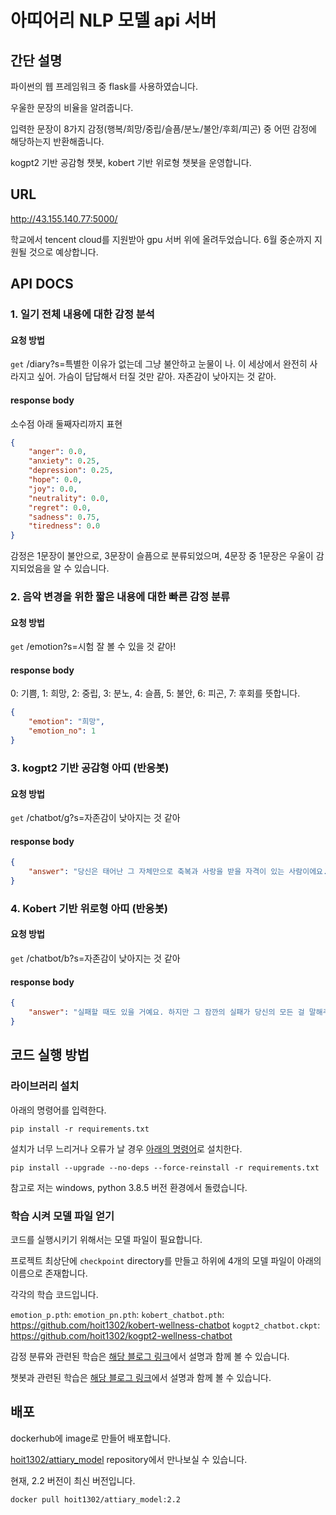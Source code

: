 # 아띠어리 NLP 모델 api 서버

## 간단 설명

파이썬의 웹 프레임워크 중 flask를 사용하였습니다.

우울한 문장의 비율을 알려줍니다.

입력한 문장이 8가지 감정(행복/희망/중립/슬픔/분노/불안/후회/피곤) 중 어떤 감정에 해당하는지 반환해줍니다.

kogpt2 기반 공감형 챗봇, kobert 기반 위로형 챗봇을 운영합니다.

## URL

http://43.155.140.77:5000/

학교에서 tencent cloud를 지원받아 gpu 서버 위에 올려두었습니다. 6월 중순까지 지원될 것으로 예상합니다.

## API DOCS

### 1. 일기 전체 내용에 대한 감정 분석

#### 요청 방법

 `get` /diary?s=특별한 이유가 없는데 그냥 불안하고 눈물이 나. 이 세상에서 완전히 사라지고 싶어. 가슴이 답답해서 터질 것만 같아. 자존감이 낮아지는 것 같아.

#### response body

소수점 아래 둘째자리까지 표현

```json
{
    "anger": 0.0,
    "anxiety": 0.25,
    "depression": 0.25,
    "hope": 0.0,
    "joy": 0.0,
    "neutrality": 0.0,
    "regret": 0.0,
    "sadness": 0.75,
    "tiredness": 0.0
}
```

감정은 1문장이 불안으로, 3문장이 슬픔으로 분류되었으며, 4문장 중 1문장은 우울이 감지되었음을 알 수 있습니다.

### 2. 음악 변경을 위한 짧은 내용에 대한 빠른 감정 분류

#### 요청 방법

`get` /emotion?s=시험 잘 볼 수 있을 것 같아!

#### response body

0: 기쁨, 1: 희망, 2: 중립, 3: 분노, 4: 슬픔, 5: 불안, 6: 피곤, 7: 후회를 뜻합니다.

```json
{
    "emotion": "희망",
    "emotion_no": 1
}
```

### 3. kogpt2 기반 공감형 아띠 (반응봇)

#### 요청 방법

`get` /chatbot/g?s=자존감이 낮아지는 것 같아

#### response body

```json
{
    "answer": "당신은 태어난 그 자체만으로 축복과 사랑을 받을 자격이 있는 사람이에요."
}
```

### 4. Kobert 기반 위로형 아띠 (반응봇)

#### 요청 방법

`get` /chatbot/b?s=자존감이 낮아지는 것 같아

#### response body

```json
{
    "answer": "실패할 때도 있을 거예요. 하지만 그 잠깐의 실패가 당신의 모든 걸 말해주지는 않아요",
}
```

## 코드 실행 방법

### 라이브러리 설치

아래의 명령어를 입력한다.
```
pip install -r requirements.txt
```
설치가 너무 느리거나 오류가 날 경우 [아래의 명령어](https://uiandwe.tistory.com/1330)로 설치한다.
```
pip install --upgrade --no-deps --force-reinstall -r requirements.txt
```
참고로 저는 windows, python 3.8.5 버전 환경에서 돌렸습니다.

### 학습 시켜 모델 파일 얻기

코드를 실행시키기 위해서는 모델 파일이 필요합니다.

프로젝트 최상단에 `checkpoint` directory를 만들고 하위에 4개의 모델 파일이 아래의 이름으로 존재합니다.

각각의 학습 코드입니다.

`emotion_p.pth`: 
`emotion_pn.pth`: 
`kobert_chatbot.pth`: https://github.com/hoit1302/kobert-wellness-chatbot
`kogpt2_chatbot.ckpt`: https://github.com/hoit1302/kogpt2-wellness-chatbot

감정 분류와 관련된 학습은 [해당 블로그 링크](https://hoit1302.tistory.com/159)에서 설명과 함께 볼 수 있습니다. 

챗봇과 관련된 학습은 [해당 블로그 링크](https://hoit1302.tistory.com/162)에서 설명과 함께 볼 수 있습니다. 

## 배포

dockerhub에 image로 만들어 배포합니다.

[hoit1302/attiary_model](https://hub.docker.com/repository/docker/hoit1302/attiary_model) repository에서 만나보실 수 있습니다.

현재, 2.2 버전이 최신 버전입니다.

```
docker pull hoit1302/attiary_model:2.2
```
